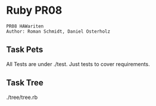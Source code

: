 # Ruby PR08

```
PR08 HAWariten
Author: Roman Schmidt, Daniel Osterholz
```

## Task Pets
All Tests are under ./test. Just tests to cover requirements.

## Task Tree
./tree/tree.rb
